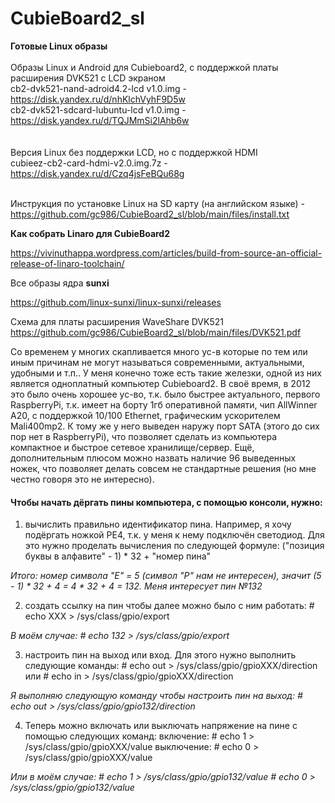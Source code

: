 # CubieBoard2_sl

<b>Готовые Linux образы</b>
<br><br>
Образы Linux и Android для Cubieboard2, с поддержкой платы расширения DVK521 с LCD экраном<br>
cb2-dvk521-nand-adroid4.2-lcd v1.0.img - https://disk.yandex.ru/d/nhKlchVyhF9D5w<br>
cb2-dvk521-sdcard-lubuntu-lcd v1.0.img - https://disk.yandex.ru/d/TQJMmSi2lAhb6w<br>
<br><br>
Версия Linux без поддержки LCD, но с поддержкой HDMI<br>
cubieez-cb2-card-hdmi-v2.0.img.7z - https://disk.yandex.ru/d/Czq4jsFeBQu68g<br>
<br>

Инструкция по установке Linux на SD карту (на английском языке) - https://github.com/gc986/CubieBoard2_sl/blob/main/files/install.txt

<b>Как собрать Linaro для CubieBoard2</b>

https://vivinuthappa.wordpress.com/articles/build-from-source-an-official-release-of-linaro-toolchain/

Все образы ядра <b>sunxi</b>

https://github.com/linux-sunxi/linux-sunxi/releases

Схема для платы расширения WaveShare DVK521 https://github.com/gc986/CubieBoard2_sl/blob/main/files/DVK521.pdf


Со временем у многих скапливается много ус-в которые по тем или иным причинам не могут называться современными, актуальными, удобными и т.п.. У меня конечно тоже есть такие железки, одной из них является одноплатный компьютер Cubieboard2. В своё время, в 2012 это было очень хорошее ус-во, т.к. было быстрее актуального, первого RaspberryPi, т.к. имеет на борту 1гб оперативной памяти, чип AllWinner A20, с поддержкой 10/100 Ethernet, графическим ускорителем Mali400mp2. К тому же у него выведен наружу порт SATA (этого до сих пор нет в RaspberryPi), что позволяет сделать из компьютера компактное и быстрое сетевое хранилище/сервер. Ещё, дополнительным плюсом можно назвать наличие 96 выведенных ножек, что позволяет делать совсем не стандартные решения (но мне честно говоря это не интересно).

<h4>Чтобы начать дёргать пины компьютера, с помощью консоли, нужно:</h4>

1) вычислить правильно идентификатор пина. Например, я хочу подёргать ножкой PE4, т.к. у меня к нему подключён светодиод. Для это нужно проделать вычисления по следующей формуле:
("позиция буквы в алфавите" - 1) * 32 + "номер пина"

<i>Итого: номер символа "E" = 5 (символ "P" нам не интересен), значит (5 - 1) * 32 + 4 = 4 * 32 + 4 = 132. 
Меня интересует пин №132</i>

2) создать ссылку на пин чтобы далее можно было с ним работать:
\# echo XXX > /sys/class/gpio/export

<i>В моём случае:
\# echo 132 > /sys/class/gpio/export </i>

3) настроить пин на выход или вход. Для этого нужно выполнить следующие команды:
\# echo out > /sys/class/gpio/gpioXXX/direction
или
\# echo in > /sys/class/gpio/gpioXXX/direction

<i>Я выполняю следующую команду чтобы настроить пин на выход:
\# echo out > /sys/class/gpio/gpio132/direction</i>

4) Теперь можно включать или выключать напряжение на пине с помощью следующих команд:
включение:
\# echo 1 > /sys/class/gpio/gpioXXX/value
выключение:
\# echo 0 > /sys/class/gpio/gpioXXX/value

<i>Или в моём случае:
\# echo 1 > /sys/class/gpio/gpio132/value
\# echo 0 > /sys/class/gpio/gpio132/value</i>
